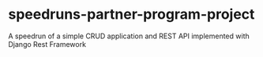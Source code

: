 # speedruns-partner-program-project
A speedrun of a simple CRUD application and REST API implemented with Django Rest Framework
